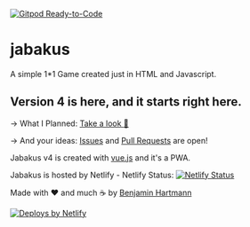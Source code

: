 [![Gitpod Ready-to-Code](https://img.shields.io/badge/Gitpod-Ready--to--Code-blue?logo=gitpod)](https://gitpod.io/#https://github.com/jabakus/jabakus) 

# jabakus
A simple 1*1 Game created just in HTML and Javascript.

## Version 4 is here, and it starts right here.

-> What I Planned: [Take a look :eyes:](https://github.com/jabakus/jabakus/projects/3)

-> And your ideas: [Issues](https://github.com/jabakus/jabakus-de/issues) and [Pull Requests](https://github.com/jabakus/jabakus-de/pulls) are open!


Jabakus v4 is created with [vue.js](https://vuejs.org/) and it's a PWA.

Jabakus is hosted by Netlify - Netlify Status: [![Netlify Status](https://api.netlify.com/api/v1/badges/753cad30-b547-45bc-86a7-e7fb7cae12b6/deploy-status)](https://app.netlify.com/sites/jabakus/deploys)

Made with ❤️ and much ☕ by [Benjamin Hartmann](https://awesomebible.de)

[![Deploys by Netlify](https://www.netlify.com/img/global/badges/netlify-color-bg.svg)](https://www.netlify.com)
